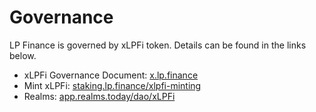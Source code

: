 # Governance

LP Finance is governed by xLPFi token. Details can be found in the links below.

* xLPFi Governance Document: [x.lp.finance](https://x.lp.finance)
* Mint xLPFi: [staking.lp.finance/xlpfi-minting](https://staking.lp.finance/xlpfi-minting)
* Realms: [app.realms.today/dao/xLPFi](https://app.realms.today/dao/xLPFi)
